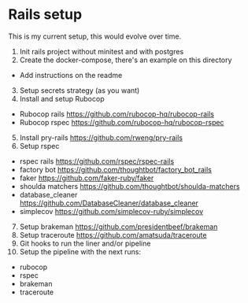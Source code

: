 # Rails setup

This is my current setup, this would evolve over time.

1. Init rails project without minitest and with postgres
2. Create the docker-compose, there's an example on this directory
  - Add instructions on the readme
3. Setup secrets strategy (as you want)
4. Install and setup Rubocop
  - Rubocop rails https://github.com/rubocop-hq/rubocop-rails
  - Rubocop rspec https://github.com/rubocop-hq/rubocop-rspec
5. Install pry-rails https://github.com/rweng/pry-rails
6. Setup rspec
  - rspec rails https://github.com/rspec/rspec-rails
  - factory bot https://github.com/thoughtbot/factory_bot_rails
  - faker https://github.com/faker-ruby/faker
  - shoulda matchers https://github.com/thoughtbot/shoulda-matchers
  - database_cleaner https://github.com/DatabaseCleaner/database_cleaner
  - simplecov https://github.com/simplecov-ruby/simplecov
7. Setup brakeman https://github.com/presidentbeef/brakeman
8. Setup traceroute https://github.com/amatsuda/traceroute
9. Git hooks to run the liner and/or pipeline
10. Setup the pipeline with the next runs:
  - rubocop
  - rspec
  - brakeman
  - traceroute
